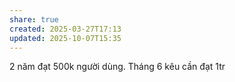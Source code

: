 ```yaml
---
share: true
created: 2025-03-27T17:13
updated: 2025-10-07T15:35
---
```

2 năm đạt 500k người dùng. Tháng 6 kêu cần đạt 1tr
